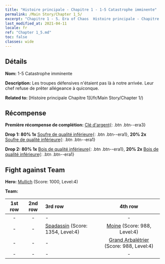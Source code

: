 ```yaml
---
title: "Histoire principale - Chapitre 1 - 1-5 Catastrophe imminente"
permalink: /Main Story/Chapter 1_5/
excerpt: "Chapitre 1 - 5. Era of Chaos  Histoire principale - Chapitre 1_5. 1-5 Catastrophe imminente"
last_modified_at: 2021-04-11
locale: fr
ref: "Chapter 1_5.md"
toc: false
classes: wide
---
```


## Détails

 **Nom:** 1-5 Catastrophe imminente

 **Description:** Les troupes défensives n'étaient pas là à notre arrivée. Leur chef refuse de prêter allégeance à quiconque.

 **Related to:** [Histoire principale Chapitre 1](/fr/Main Story/Chapter 1/)

## Récompense

 **Première récompense de complétion:** [Clé d'argent](/fr/Items/con_693/){: .btn .btn--era3}

 **Drop 1:** **80% 1x** [Soufre de qualité inférieure](/fr/Items/mat_3/){: .btn .btn--era1}, **20% 2x** [Soufre de qualité inférieure](/fr/Items/mat_3/){: .btn .btn--era1}

 **Drop 2:** **80% 1x** [Bois de qualité inférieure](/fr/Items/mat_1/){: .btn .btn--era1}, **20% 2x** [Bois de qualité inférieure](/fr/Items/mat_1/){: .btn .btn--era1}


## Fight against Team
 **Hero:** [Mullich](/fr/heroes/Mullich/) (Score: 1000, Level:4)

 **Team:**


  | 1st row | 2nd row | 3rd row | 4th row |
  |:----:|:----:|:----|:----:|
  | - | - | - | - |
  | - | - | [Spadassin](/fr/units/Swordsman/) (Score: 1354, Level:4)  | [Moine](/fr/units/Monk/) (Score: 988, Level:4)  |
  | - | - | - | [Grand Arbalétrier](/fr/units/Marksman/) (Score: 988, Level:4)  |
  | - | - | - | - |


